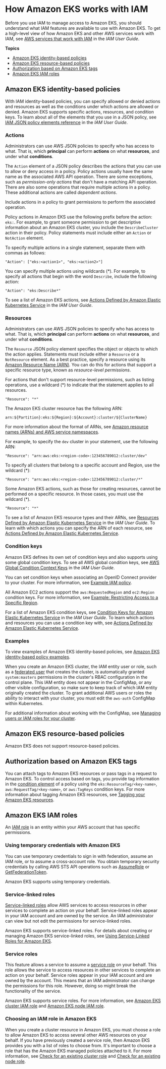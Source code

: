 # How Amazon EKS works with IAM<a name="security_iam_service-with-iam"></a>

Before you use IAM to manage access to Amazon EKS, you should understand what IAM features are available to use with Amazon EKS\. To get a high\-level view of how Amazon EKS and other AWS services work with IAM, see [AWS services that work with IAM](https://docs.aws.amazon.com/IAM/latest/UserGuide/reference_aws-services-that-work-with-iam.html) in the *IAM User Guide*\.

**Topics**
+ [Amazon EKS identity\-based policies](#security_iam_service-with-iam-id-based-policies)
+ [Amazon EKS resource\-based policies](#security_iam_service-with-iam-resource-based-policies)
+ [Authorization based on Amazon EKS tags](#security_iam_service-with-iam-tags)
+ [Amazon EKS IAM roles](#security_iam_service-with-iam-roles)

## Amazon EKS identity\-based policies<a name="security_iam_service-with-iam-id-based-policies"></a>

With IAM identity\-based policies, you can specify allowed or denied actions and resources as well as the conditions under which actions are allowed or denied\. Amazon EKS supports specific actions, resources, and condition keys\. To learn about all of the elements that you use in a JSON policy, see [IAM JSON policy elements reference](https://docs.aws.amazon.com/IAM/latest/UserGuide/reference_policies_elements.html) in the *IAM User Guide*\.

### Actions<a name="security_iam_service-with-iam-id-based-policies-actions"></a>

Administrators can use AWS JSON policies to specify who has access to what\. That is, which **principal** can perform **actions** on what **resources**, and under what **conditions**\.

The `Action` element of a JSON policy describes the actions that you can use to allow or deny access in a policy\. Policy actions usually have the same name as the associated AWS API operation\. There are some exceptions, such as *permission\-only actions* that don't have a matching API operation\. There are also some operations that require multiple actions in a policy\. These additional actions are called *dependent actions*\.

Include actions in a policy to grant permissions to perform the associated operation\.

Policy actions in Amazon EKS use the following prefix before the action: `eks:`\. For example, to grant someone permission to get descriptive information about an Amazon EKS cluster, you include the `DescribeCluster` action in their policy\. Policy statements must include either an `Action` or `NotAction` element\. 

To specify multiple actions in a single statement, separate them with commas as follows:

```
"Action": ["eks:<action1>", "eks:<action2>"]
```

You can specify multiple actions using wildcards \(\*\)\. For example, to specify all actions that begin with the word `Describe`, include the following action:

```
"Action": "eks:Describe*"
```



To see a list of Amazon EKS actions, see [Actions Defined by Amazon Elastic Kubernetes Service](https://docs.aws.amazon.com/IAM/latest/UserGuide/list_amazonelasticcontainerserviceforkubernetes.html#amazonelasticcontainerserviceforkubernetes-actions-as-permissions) in the *IAM User Guide*\.

### Resources<a name="security_iam_service-with-iam-id-based-policies-resources"></a>

Administrators can use AWS JSON policies to specify who has access to what\. That is, which **principal** can perform **actions** on what **resources**, and under what **conditions**\.

The `Resource` JSON policy element specifies the object or objects to which the action applies\. Statements must include either a `Resource` or a `NotResource` element\. As a best practice, specify a resource using its [Amazon Resource Name \(ARN\)](https://docs.aws.amazon.com/general/latest/gr/aws-arns-and-namespaces.html)\. You can do this for actions that support a specific resource type, known as *resource\-level permissions*\.

For actions that don't support resource\-level permissions, such as listing operations, use a wildcard \(\*\) to indicate that the statement applies to all resources\.

```
"Resource": "*"
```

The Amazon EKS cluster resource has the following ARN:

```
arn:${Partition}:eks:${Region}:${Account}:cluster/${ClusterName}
```

For more information about the format of ARNs, see [Amazon resource names \(ARNs\) and AWS service namespaces](https://docs.aws.amazon.com/general/latest/gr/aws-arns-and-namespaces.html)\.

For example, to specify the `dev` cluster in your statement, use the following ARN:

```
"Resource": "arn:aws:eks:<region-code>:123456789012:cluster/dev"
```

To specify all clusters that belong to a specific account and Region, use the wildcard \(\*\):

```
"Resource": "arn:aws:eks:<region-code>:123456789012:cluster/*"
```

Some Amazon EKS actions, such as those for creating resources, cannot be performed on a specific resource\. In those cases, you must use the wildcard \(\*\)\.

```
"Resource": "*"
```

To see a list of Amazon EKS resource types and their ARNs, see [Resources Defined by Amazon Elastic Kubernetes Service](https://docs.aws.amazon.com/IAM/latest/UserGuide/list_amazonelasticcontainerserviceforkubernetes.html#amazonelasticcontainerserviceforkubernetes-resources-for-iam-policies) in the *IAM User Guide*\. To learn with which actions you can specify the ARN of each resource, see [Actions Defined by Amazon Elastic Kubernetes Service](https://docs.aws.amazon.com/IAM/latest/UserGuide/list_amazonelasticcontainerserviceforkubernetes.html#amazonelasticcontainerserviceforkubernetes-actions-as-permissions)\.

### Condition keys<a name="security_iam_service-with-iam-id-based-policies-conditionkeys"></a>

Amazon EKS defines its own set of condition keys and also supports using some global condition keys\. To see all AWS global condition keys, see [AWS Global Condition Context Keys](https://docs.aws.amazon.com/IAM/latest/UserGuide/reference_policies_condition-keys.html) in the *IAM User Guide*\.

 You can set condition keys when associating an OpenID Connect provider to your cluster\. For more information, see [Example IAM policy](authenticate-oidc-identity-provider.md#oidc-identity-provider-iam-policy)\.

All Amazon EC2 actions support the `aws:RequestedRegion` and `ec2:Region` condition keys\. For more information, see [Example: Restricting Access to a Specific Region](https://docs.aws.amazon.com/AWSEC2/latest/UserGuide/ExamplePolicies_EC2.html#iam-example-region)\. 

For a list of Amazon EKS condition keys, see [Condition Keys for Amazon Elastic Kubernetes Service](https://docs.aws.amazon.com/IAM/latest/UserGuide/list_amazonelasticcontainerserviceforkubernetes.html#amazonelasticcontainerserviceforkubernetes-policy-keys) in the *IAM User Guide*\. To learn which actions and resources you can use a condition key with, see [Actions Defined by Amazon Elastic Kubernetes Service](https://docs.aws.amazon.com/IAM/latest/UserGuide/list_amazonelasticcontainerserviceforkubernetes.html#amazonelasticcontainerserviceforkubernetes-actions-as-permissions)\.

### Examples<a name="security_iam_service-with-iam-id-based-policies-examples"></a>



To view examples of Amazon EKS identity\-based policies, see [Amazon EKS identity\-based policy examples](security_iam_id-based-policy-examples.md)\.

When you create an Amazon EKS cluster, the IAM entity user or role, such as a [federated user](https://docs.aws.amazon.com/IAM/latest/UserGuide/id_roles_providers.html) that creates the cluster, is automatically granted `system:masters` permissions in the cluster's RBAC configuration in the control plane\. This IAM entity does not appear in the ConfigMap, or any other visible configuration, so make sure to keep track of which IAM entity originally created the cluster\. To grant additional AWS users or roles the ability to interact with your cluster, you must edit the `aws-auth` ConfigMap within Kubernetes\. 

For additional information about working with the ConfigMap, see [Managing users or IAM roles for your cluster](add-user-role.md)\.

## Amazon EKS resource\-based policies<a name="security_iam_service-with-iam-resource-based-policies"></a>

Amazon EKS does not support resource\-based policies\.

## Authorization based on Amazon EKS tags<a name="security_iam_service-with-iam-tags"></a>

You can attach tags to Amazon EKS resources or pass tags in a request to Amazon EKS\. To control access based on tags, you provide tag information in the [condition element](https://docs.aws.amazon.com/IAM/latest/UserGuide/reference_policies_elements_condition.html) of a policy using the `eks:ResourceTag/<key-name>`, `aws:RequestTag/<key-name>`, or `aws:TagKeys` condition keys\. For more information about tagging Amazon EKS resources, see [Tagging your Amazon EKS resources](eks-using-tags.md)\.

## Amazon EKS IAM roles<a name="security_iam_service-with-iam-roles"></a>

An [IAM role](https://docs.aws.amazon.com/IAM/latest/UserGuide/id_roles.html) is an entity within your AWS account that has specific permissions\.

### Using temporary credentials with Amazon EKS<a name="security_iam_service-with-iam-roles-tempcreds"></a>

You can use temporary credentials to sign in with federation, assume an IAM role, or to assume a cross\-account role\. You obtain temporary security credentials by calling AWS STS API operations such as [AssumeRole](https://docs.aws.amazon.com/STS/latest/APIReference/API_AssumeRole.html) or [GetFederationToken](https://docs.aws.amazon.com/STS/latest/APIReference/API_GetFederationToken.html)\. 

Amazon EKS supports using temporary credentials\. 

### Service\-linked roles<a name="security_iam_service-with-iam-roles-service-linked"></a>

[Service\-linked roles](https://docs.aws.amazon.com/IAM/latest/UserGuide/id_roles_terms-and-concepts.html#iam-term-service-linked-role) allow AWS services to access resources in other services to complete an action on your behalf\. Service\-linked roles appear in your IAM account and are owned by the service\. An IAM administrator can view but not edit the permissions for service\-linked roles\.

Amazon EKS supports service\-linked roles\. For details about creating or managing Amazon EKS service\-linked roles, see [Using Service\-Linked Roles for Amazon EKS](using-service-linked-roles.md)\.

### Service roles<a name="security_iam_service-with-iam-roles-service"></a>

This feature allows a service to assume a [service role](https://docs.aws.amazon.com/IAM/latest/UserGuide/id_roles_terms-and-concepts.html#iam-term-service-role) on your behalf\. This role allows the service to access resources in other services to complete an action on your behalf\. Service roles appear in your IAM account and are owned by the account\. This means that an IAM administrator can change the permissions for this role\. However, doing so might break the functionality of the service\.

Amazon EKS supports service roles\. For more information, see [Amazon EKS cluster IAM role](service_IAM_role.md) and [Amazon EKS node IAM role](create-node-role.md)\.

### Choosing an IAM role in Amazon EKS<a name="security_iam_service-with-iam-roles-choose"></a>

When you create a cluster resource in Amazon EKS, you must choose a role to allow Amazon EKS to access several other AWS resources on your behalf\. If you have previously created a service role, then Amazon EKS provides you with a list of roles to choose from\. It's important to choose a role that has the Amazon EKS managed policies attached to it\. For more information, see [Check for an existing cluster role](service_IAM_role.md#check-service-role) and [Check for an existing node role](create-node-role.md#check-worker-node-role)\.